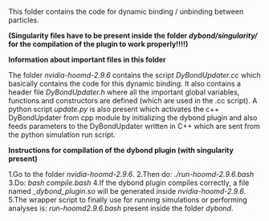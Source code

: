 This folder contains the code for dynamic binding / unbinding between particles. 

**(Singularity files have to be present inside the folder *dybond/singularity/* for the compilation of the plugin to work properly!!!!)**


**Information about important files in this folder**

The folder *nvidia-hoomd-2.9.6* contains the script *DyBondUpdater.cc* which basically contains the code for this dynamic binding. It also contains a header file *DyBondUpdater.h* where all the important global variables, functions and constructors are defined (which are used in the .cc script). A python script *update.py* is also present which activates the c++ DyBondUpdater from cpp module by initializing the dybond plugin and also feeds parameters to the DyBondUpdater written in C++ which are sent from the python simulation run script. 


**Instructions for compilation of the dybond plugin (with singularity present)**

1.Go to the folder *nvidia-hoomd-2.9.6*.
2.Then do: *./run-hoomd-2.9.6.bash*
3.Do: *bash compile.bash*
4.If the dybond plugin compiles correctly, a file named *_dybond_plugin.so* will be generated inside *nvidia-hoomd-2.9.6*.
5.The wrapper script to finally use for running simulations or performing analyses is: *run-hoomd2.9.6.bash* present inside the folder *dybond*.



